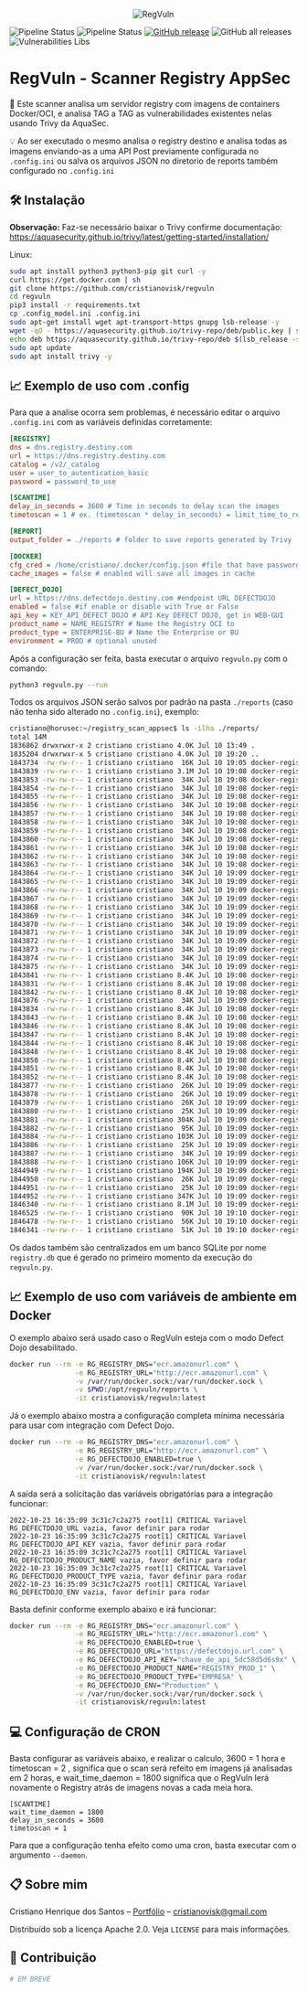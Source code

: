 <p align="center">
<img src="https://github.com/cristianovisk/regvuln/blob/main/images/logo.svg" alt="RegVuln" border="0">
</p>

![Pipeline Status](https://github.com/cristianovisk/regvuln/actions/workflows/publish.yml/badge.svg)
![Pipeline Status](https://github.com/cristianovisk/regvuln/actions/workflows/release.yml/badge.svg)
[![GitHub release](https://img.shields.io/github/release/cristianovisk/regvuln)](https://github.com/cristianovisk/regvuln/releases/latest)
![GitHub all releases](https://img.shields.io/github/downloads/cristianovisk/regvuln/total)
![Vulnerabilities Libs](https://api.dptrack.duckdns.org/api/v1/badge/vulns/project/5ae4f81f-f2c0-48be-a2b8-645de92782f2)
# RegVuln - Scanner Registry AppSec

📜 Este scanner analisa um servidor registry com imagens de containers Docker/OCI, e analisa TAG a TAG as vulnerabilidades existentes nelas usando Trivy da AquaSec.

💡 Ao ser executado o mesmo analisa o registry destino e analisa todas as imagens enviando-as a uma API Post previamente configurada no `.config.ini` ou salva os arquivos JSON no diretorio de reports também configurado no `.config.ini`

## 🛠 Instalação

**Observação:**
Faz-se necessário baixar o Trivy confirme documentação: https://aquasecurity.github.io/trivy/latest/getting-started/installation/

Linux:

```sh
sudo apt install python3 python3-pip git curl -y
curl https://get.docker.com | sh
git clone https://github.com/cristianovisk/regvuln
cd regvuln
pip3 install -r requirements.txt
cp .config_model.ini .config.ini
sudo apt-get install wget apt-transport-https gnupg lsb-release -y
wget -qO - https://aquasecurity.github.io/trivy-repo/deb/public.key | sudo apt-key add -
echo deb https://aquasecurity.github.io/trivy-repo/deb $(lsb_release -sc) main | sudo tee -a /etc/apt/sources.list.d/trivy.list
sudo apt update
sudo apt install trivy -y
```


## 📈 Exemplo de uso com .config

Para que a analise ocorra sem problemas, é necessário editar o arquivo `.config.ini` com as variáveis definidas corretamente:

```ini
[REGISTRY]
dns = dns.registry.destiny.com
url = https://dns.registry.destiny.com
catalog = /v2/_catalog
user = user_to_autentication_basic
password = password_to_use

[SCANTIME]
delay_in_seconds = 3600 # Time in seconds to delay scan the images
timetoscan = 1 # ex. (timetoscan * delay_in_seconds) = limit_time_to_reescan_images

[REPORT]
output_folder = ./reports # folder to save reports generated by Trivy

[DOCKER]
cfg_cred = /home/cristiano/.docker/config.json #file that have password Docker registry
cache_images = false # enabled will save all images in cache

[DEFECT_DOJO]
url = https://dns.defectdojo.destiny.com #endpoint URL DEFECTDOJO
enabled = false #if enable or disable with True or False
api_key = KEY_API_DEFECT_DOJO # API Key DEFECT DOJO, get in WEB-GUI
product_name = NAME_REGISTRY # Name the Registry OCI to 
product_type = ENTERPRISE-BU # Name the Enterprise or BU
environment = PROD # optional unused
```

Após a configuração ser feita, basta executar o arquivo `regvuln.py` com o comando:
```sh
python3 regvuln.py --run
```

Todos os arquivos JSON serão salvos por padrão na pasta `./reports` (caso não tenha sido alterado no `.config.ini`), exemplo:
```sh
cristiano@horusec:~/registry_scan_appsec$ ls -ilha ./reports/
total 14M
1836862 drwxrwxr-x 2 cristiano cristiano 4.0K Jul 10 13:49 .
1835204 drwxrwxr-x 5 cristiano cristiano 4.0K Jul 10 19:20 ..
1843734 -rw-rw-r-- 1 cristiano cristiano  16K Jul 10 19:05 docker-registry.ddns.net-app-examlpe-compose_web-latest.json
1843839 -rw-rw-r-- 1 cristiano cristiano 3.1M Jul 10 19:08 docker-registry.ddns.net-bytebank-latest.json
1843853 -rw-rw-r-- 1 cristiano cristiano  34K Jul 10 19:08 docker-registry.ddns.net-dexter-26.json
1843854 -rw-rw-r-- 1 cristiano cristiano  34K Jul 10 19:08 docker-registry.ddns.net-dexter-27.json
1843855 -rw-rw-r-- 1 cristiano cristiano  34K Jul 10 19:08 docker-registry.ddns.net-dexter-29.json
1843856 -rw-rw-r-- 1 cristiano cristiano  34K Jul 10 19:08 docker-registry.ddns.net-dexter-30.json
1843857 -rw-rw-r-- 1 cristiano cristiano  34K Jul 10 19:08 docker-registry.ddns.net-dexter-31.json
1843858 -rw-rw-r-- 1 cristiano cristiano  34K Jul 10 19:08 docker-registry.ddns.net-dexter-32.json
1843859 -rw-rw-r-- 1 cristiano cristiano  34K Jul 10 19:08 docker-registry.ddns.net-dexter-33.json
1843860 -rw-rw-r-- 1 cristiano cristiano  34K Jul 10 19:08 docker-registry.ddns.net-dexter-34.json
1843861 -rw-rw-r-- 1 cristiano cristiano  34K Jul 10 19:08 docker-registry.ddns.net-dexter-35.json
1843862 -rw-rw-r-- 1 cristiano cristiano  34K Jul 10 19:08 docker-registry.ddns.net-dexter-36.json
1843863 -rw-rw-r-- 1 cristiano cristiano  34K Jul 10 19:08 docker-registry.ddns.net-dexter-37.json
1843864 -rw-rw-r-- 1 cristiano cristiano  34K Jul 10 19:09 docker-registry.ddns.net-dexter-38.json
1843865 -rw-rw-r-- 1 cristiano cristiano  34K Jul 10 19:09 docker-registry.ddns.net-dexter-41.json
1843866 -rw-rw-r-- 1 cristiano cristiano  34K Jul 10 19:09 docker-registry.ddns.net-dexter-43.json
1843867 -rw-rw-r-- 1 cristiano cristiano  34K Jul 10 19:09 docker-registry.ddns.net-dexter-44.json
1843868 -rw-rw-r-- 1 cristiano cristiano  34K Jul 10 19:09 docker-registry.ddns.net-dexter-45.json
1843869 -rw-rw-r-- 1 cristiano cristiano  34K Jul 10 19:09 docker-registry.ddns.net-dexter-46.json
1843870 -rw-rw-r-- 1 cristiano cristiano  34K Jul 10 19:09 docker-registry.ddns.net-dexter-47.json
1843871 -rw-rw-r-- 1 cristiano cristiano  34K Jul 10 19:09 docker-registry.ddns.net-dexter-48.json
1843872 -rw-rw-r-- 1 cristiano cristiano  34K Jul 10 19:09 docker-registry.ddns.net-dexter-49.json
1843873 -rw-rw-r-- 1 cristiano cristiano  34K Jul 10 19:09 docker-registry.ddns.net-dexter-50.json
1843874 -rw-rw-r-- 1 cristiano cristiano  34K Jul 10 19:09 docker-registry.ddns.net-dexter-52.json
1843875 -rw-rw-r-- 1 cristiano cristiano  34K Jul 10 19:09 docker-registry.ddns.net-dexter-53.json
1843841 -rw-rw-r-- 1 cristiano cristiano 8.4K Jul 10 19:08 docker-registry.ddns.net-dexter-54.json
1843831 -rw-rw-r-- 1 cristiano cristiano 8.4K Jul 10 19:08 docker-registry.ddns.net-dexter-55.json
1843842 -rw-rw-r-- 1 cristiano cristiano 8.4K Jul 10 19:08 docker-registry.ddns.net-dexter-57.json
1843876 -rw-rw-r-- 1 cristiano cristiano  34K Jul 10 19:09 docker-registry.ddns.net-dexter-59.json
1843834 -rw-rw-r-- 1 cristiano cristiano 8.4K Jul 10 19:08 docker-registry.ddns.net-dexter-60.json
1843843 -rw-rw-r-- 1 cristiano cristiano 8.4K Jul 10 19:08 docker-registry.ddns.net-dexter-62.json
1843846 -rw-rw-r-- 1 cristiano cristiano 8.4K Jul 10 19:08 docker-registry.ddns.net-dexter-63.json
1843847 -rw-rw-r-- 1 cristiano cristiano 8.4K Jul 10 19:08 docker-registry.ddns.net-dexter-64.json
1843844 -rw-rw-r-- 1 cristiano cristiano 8.4K Jul 10 19:08 docker-registry.ddns.net-dexter-65.json
1843848 -rw-rw-r-- 1 cristiano cristiano 8.4K Jul 10 19:08 docker-registry.ddns.net-dexter-67.json
1843850 -rw-rw-r-- 1 cristiano cristiano 8.4K Jul 10 19:08 docker-registry.ddns.net-dexter-68.json
1843851 -rw-rw-r-- 1 cristiano cristiano 8.4K Jul 10 19:08 docker-registry.ddns.net-dexter-69.json
1843852 -rw-rw-r-- 1 cristiano cristiano 8.4K Jul 10 19:08 docker-registry.ddns.net-dexter-70.json
1843877 -rw-rw-r-- 1 cristiano cristiano  26K Jul 10 19:09 docker-registry.ddns.net-horusec-analytic-v2.18.0.json
1843878 -rw-rw-r-- 1 cristiano cristiano  26K Jul 10 19:09 docker-registry.ddns.net-horusec-api-v2.18.0.json
1843879 -rw-rw-r-- 1 cristiano cristiano  26K Jul 10 19:09 docker-registry.ddns.net-horusec-auth-v2.18.0.json
1843880 -rw-rw-r-- 1 cristiano cristiano  25K Jul 10 19:09 docker-registry.ddns.net-horusec-core-v2.18.0.json
1843881 -rw-rw-r-- 1 cristiano cristiano 304K Jul 10 19:09 docker-registry.ddns.net-horusec-generic-v1.1.0.json
1843882 -rw-rw-r-- 1 cristiano cristiano  95K Jul 10 19:09 docker-registry.ddns.net-horusec-js-v1.2.0.json
1843884 -rw-rw-r-- 1 cristiano cristiano 103K Jul 10 19:09 docker-registry.ddns.net-horusec-manager-v2.18.0.json
1843886 -rw-rw-r-- 1 cristiano cristiano  25K Jul 10 19:09 docker-registry.ddns.net-horusec-messages-v2.18.0.json
1843887 -rw-rw-r-- 1 cristiano cristiano  34K Jul 10 19:09 docker-registry.ddns.net-horusec-migrations-local.json
1843888 -rw-rw-r-- 1 cristiano cristiano 106K Jul 10 19:09 docker-registry.ddns.net-horusec-php-v1.0.1.json
1844949 -rw-rw-r-- 1 cristiano cristiano 194K Jul 10 19:09 docker-registry.ddns.net-horusec-python-v1.0.0.json
1844950 -rw-rw-r-- 1 cristiano cristiano  26K Jul 10 19:09 docker-registry.ddns.net-horusec-vulnerability-v2.18.0.json
1844951 -rw-rw-r-- 1 cristiano cristiano  25K Jul 10 19:09 docker-registry.ddns.net-horusec-webhook-v2.18.0.json
1844952 -rw-rw-r-- 1 cristiano cristiano 347K Jul 10 19:09 docker-registry.ddns.net-nginx-latest.json
1846340 -rw-rw-r-- 1 cristiano cristiano 8.1M Jul 10 19:09 docker-registry.ddns.net-sida-latest.json
1846525 -rw-rw-r-- 1 cristiano cristiano  90K Jul 10 19:10 docker-registry.ddns.net-ubuntu-18.04.json
1846478 -rw-rw-r-- 1 cristiano cristiano  56K Jul 10 19:10 docker-registry.ddns.net-ubuntu-20.04.json
1846341 -rw-rw-r-- 1 cristiano cristiano  51K Jul 10 19:10 docker-registry.ddns.net-ubuntu-latest.json
```

Os dados também são centralizados em um banco SQLite por nome `registry.db` que é gerado no primeiro momento da execução do `regvuln.py`.

## 📈 Exemplo de uso com variáveis de ambiente em Docker

O exemplo abaixo será usado caso o RegVuln esteja com o modo Defect Dojo desabilitado.

```bash
docker run --rm -e RG_REGISTRY_DNS="ecr.amazonurl.com" \
                -e RG_REGISTRY_URL="http://ecr.amazonurl.com" \
                -v /var/run/docker.sock:/var/run/docker.sock \
                -v $PWD:/opt/regvuln/reports \
                -it cristianovisk/regvuln:latest
```

Já o exemplo abaixo mostra a configuração completa mínima necessária para usar com integração com Defect Dojo.

```bash
docker run --rm -e RG_REGISTRY_DNS="ecr.amazonurl.com" \
				-e RG_REGISTRY_URL="http://ecr.amazonurl.com" \
				-e RG_DEFECTDOJO_ENABLED=true \
				-v /var/run/docker.sock:/var/run/docker.sock \
				-it cristianovisk/regvuln:latest
```

A saída será a solicitação das variáveis obrigatórias para a integração funcionar:

```log
2022-10-23 16:35:09 3c31c7c2a275 root[1] CRITICAL Variavel RG_DEFECTDOJO_URL vazia, favor definir para rodar
2022-10-23 16:35:09 3c31c7c2a275 root[1] CRITICAL Variavel RG_DEFECTDOJO_API_KEY vazia, favor definir para rodar
2022-10-23 16:35:09 3c31c7c2a275 root[1] CRITICAL Variavel RG_DEFECTDOJO_PRODUCT_NAME vazia, favor definir para rodar
2022-10-23 16:35:09 3c31c7c2a275 root[1] CRITICAL Variavel RG_DEFECTDOJO_PRODUCT_TYPE vazia, favor definir para rodar
2022-10-23 16:35:09 3c31c7c2a275 root[1] CRITICAL Variavel RG_DEFECTDOJO_ENV vazia, favor definir para rodar
```

Basta definir conforme exemplo abaixo e irá funcionar:

```bash
docker run --rm -e RG_REGISTRY_DNS="ecr.amazonurl.com" \
				-e RG_REGISTRY_URL="http://ecr.amazonurl.com" \
				-e RG_DEFECTDOJO_ENABLED=true \
                -e RG_DEFECTDOJO_URL="https://defectdojo.url.com" \
                -e RG_DEFECTDOJO_API_KEY="chave_de_api_5dc58d5d6s9x" \
                -e RG_DEFECTDOJO_PRODUCT_NAME="REGISTRY_PROD_1" \
                -e RG_DEFECTDOJO_PRODUCT_TYPE="EMPRESA" \
                -e RG_DEFECTDOJO_ENV="Production" \
				-v /var/run/docker.sock:/var/run/docker.sock \
				-it cristianovisk/regvuln:latest
```

## 💻 Configuração de CRON

Basta configurar as variáveis abaixo, e realizar o calculo, 3600 = 1 hora e timetoscan = 2 , significa que o scan será refeito em imagens já analisadas em 2 horas, e wait_time_daemon = 1800 significa que o RegVuln lerá novamente o Registry atrás de imagens novas a cada meia hora.
```shell
[SCANTIME]
wait_time_daemon = 1800
delay_in_seconds = 3600
timetoscan = 1
```

Para que a configuração tenha efeito como uma cron, basta executar com o argumento `--daemon`.


## 📋 Sobre mim

Cristiano Henrique dos Santos – [Portfólio](https://cristianovisk.github.io) – cristianovisk@gmail.com

Distribuído sob a licença Apache 2.0. Veja `LICENSE` para mais informações.

## 🚀 Contribuição
 ```sh
 # EM BREVE
 ```
